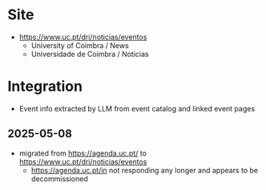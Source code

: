 # Site

* https://www.uc.pt/dri/noticias/eventos
    * University of Coimbra / News
    * Universidade de Coimbra / Noticias

# Integration

* Event info extracted by LLM from event catalog and linked event pages

## 2025-05-08

* migrated from https://agenda.uc.pt/ to https://www.uc.pt/dri/noticias/eventos
    * https://agenda.uc.pt/in not responding any longer and appears to be decommissioned
